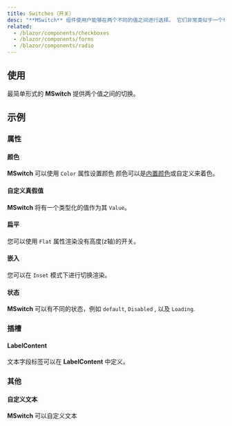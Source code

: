 ```yaml
---
title: Switches（开关）
desc: "**MSwitch** 组件使用户能够在两个不同的值之间进行选择。 它们非常类似于一个切换或者开关，虽然视觉上不同于一个复选框。"
related:
  - /blazor/components/checkboxes
  - /blazor/components/forms
  - /blazor/components/radio
---
```


## 使用

最简单形式的 **MSwitch** 提供两个值之间的切换。

<switches-usage></switches-usage>

## 示例

### 属性

#### 颜色

**MSwitch** 可以使用 `Color` 属性设置颜色 颜色可以是[内置颜色](/blazor/styles-and-animations/colors)或自定义来着色。

<masa-example file="Examples.components.switches.Color"></masa-example>

#### 自定义真假值

**MSwitch** 将有一个类型化的值作为其 `Value`。

<masa-example file="Examples.components.switches.CustomState"></masa-example>

#### 扁平

您可以使用 `Flat` 属性渲染没有高度(z轴)的开关。

<masa-example file="Examples.components.switches.Flat"></masa-example>

#### 嵌入

您可以在 `Inset` 模式下进行切换渲染。

<masa-example file="Examples.components.switches.Inset"></masa-example>

#### 状态

**MSwitch** 可以有不同的状态，例如 `default`, `Disabled` , 以及 `Loading`.

<masa-example file="Examples.components.switches.State"></masa-example>

### 插槽

#### LabelContent

文本字段标签可以在 **LabelContent** 中定义。

<masa-example file="Examples.components.switches.Label"></masa-example>

### 其他

#### 自定义文本

**MSwitch** 可以自定义文本

<masa-example file="Examples.components.switches.CustomText"></masa-example>